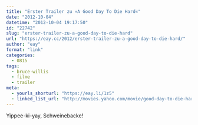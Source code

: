 ```yaml
---
title: "Erster Trailer zu »A Good Day To Die Hard«"
date: "2012-10-04"
datetime: "2012-10-04 19:17:50"
id: "22742"
slug: "erster-trailer-zu-a-good-day-to-die-hard"
url: "https://eay.cc/2012/erster-trailer-zu-a-good-day-to-die-hard/"
author: "eay"
format: "link"
categories:
  - 0815
tags:
  - bruce-willis
  - filme
  - trailer
meta:
  - yourls_shorturl: "https://eay.li/1z5"
  - linked_list_url: "http://movies.yahoo.com/movie/good-day-to-die-hard/trailers/a-good-day-to-die-hard-teaser-trailer-30781677.html"
---
```


Yippee-ki-yay, Schweinebacke!
